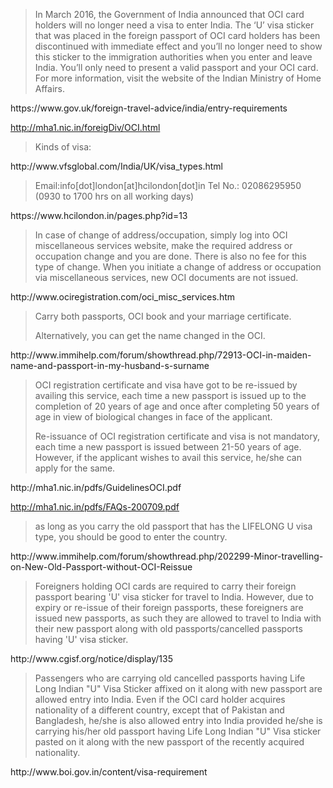 <blockquote>
In March 2016, the Government of India announced that OCI card holders will no longer need a visa to enter India. The ‘U’ visa sticker that was placed in the foreign passport of OCI card holders has been discontinued with immediate effect and you’ll no longer need to show this sticker to the immigration authorities when you enter and leave India. You’ll only need to present a valid passport and your OCI card. For more information, visit the website of the Indian Ministry of Home Affairs. 
</blockquote>
https://www.gov.uk/foreign-travel-advice/india/entry-requirements

http://mha1.nic.in/foreigDiv/OCI.html

<blockquote>
Kinds of visa:
</blockquote>
http://www.vfsglobal.com/India/UK/visa_types.html

<blockquote>
Email:info[dot]london[at]hcilondon[dot]in
Tel No.: 02086295950 (0930 to 1700 hrs on all working days)
</blockquote>
https://www.hcilondon.in/pages.php?id=13

<blockquote>
In case of change of address/occupation, simply log into OCI miscellaneous services website, make the required address or occupation change and you are done. There is also no fee for this type of change. When you initiate a change of address or occupation via miscellaneous services, new OCI documents are not issued. 
</blockquote>
http://www.ociregistration.com/oci_misc_services.htm

<blockquote>
Carry both passports, OCI book and your marriage certificate.

Alternatively, you can get the name changed in the OCI. 
</blockquote>
http://www.immihelp.com/forum/showthread.php/72913-OCI-in-maiden-name-and-passport-in-my-husband-s-surname

<blockquote>
OCI registration certificate and visa have got to be re-issued by availing this service, each time a new passport is issued up to the completion of 20 years of age and once after completing 50 years of age in view of biological changes in face of the applicant.
 
Re-issuance of OCI registration certificate and visa is not mandatory, each time a new passport is issued between 21-50 years of age. However, if the applicant wishes to avail this service, he/she can apply for the same.
</blockquote>
http://mha1.nic.in/pdfs/GuidelinesOCI.pdf

http://mha1.nic.in/pdfs/FAQs-200709.pdf
 
<blockquote>
as long as you carry the old passport that has the LIFELONG U visa type, you should be good to enter the country.
</blockquote>
http://www.immihelp.com/forum/showthread.php/202299-Minor-travelling-on-New-Old-Passport-without-OCI-Reissue
 
<blockquote>
Foreigners holding OCI cards are required to carry their foreign passport bearing 'U' visa sticker for travel to India. However, due to expiry or re-issue of their foreign passports, these foreigners are issued new passports, as such they are allowed to travel to India with their new passport along with old passports/cancelled passports having 'U' visa sticker.
</blockquote>
http://www.cgisf.org/notice/display/135
 
<blockquote>
Passengers who are carrying old cancelled passports having Life Long Indian "U" Visa Sticker affixed on it along with new passport are allowed entry into India.
Even if the OCI card holder acquires nationality of a different country, except that of Pakistan and Bangladesh, he/she is also allowed entry into India provided he/she is carrying his/her old passport having Life Long Indian "U" Visa sticker pasted on it along with the new passport of the recently acquired nationality. 
</blockquote>
http://www.boi.gov.in/content/visa-requirement
